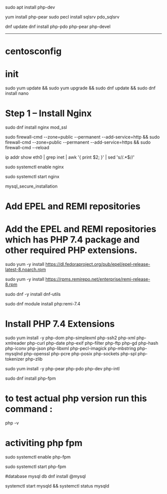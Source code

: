 sudo apt install php-dev

yum install php-pear
sudo pecl install sqlsrv pdo_sqlsrv

dnf update
dnf install php-pdo php-pear php-devel


---
# centosconfig



# init 

sudo yum update && sudo yum upgrade && sudo dnf update  && sudo dnf install nano

#  Step 1 – Install Nginx
sudo dnf install nginx mod_ssl




sudo firewall-cmd --zone=public --permanent --add-service=http && sudo  firewall-cmd --zone=public --permanent --add-service=https && sudo firewall-cmd --reload

 ip addr show eth0 | grep inet | awk '{ print $2; }' | sed 's/\/.*$//'


sudo systemctl enable nginx

sudo systemctl start nginx


mysql_secure_installation
# Add EPEL and REMI repositories
# Add the EPEL and REMI repositories which has PHP 7.4 package and other required PHP extensions.


sudo yum -y install https://dl.fedoraproject.org/pub/epel/epel-release-latest-8.noarch.rpm

sudo yum -y install https://rpms.remirepo.net/enterprise/remi-release-8.rpm


sudo dnf -y install dnf-utils


sudo dnf module install php:remi-7.4




# Install PHP 7.4 Extensions


sudo yum install -y php-dom php-simplexml php-ssh2 php-xml php-xmlreader php-curl php-date php-exif php-filter php-ftp php-gd php-hash php-iconv php-json php-libxml php-pecl-imagick php-mbstring php-mysqlnd php-openssl php-pcre php-posix php-sockets php-spl php-tokenizer php-zlib 

sudo yum install -y php-pear php-pdo php-dev php-intl


sudo dnf install  php-fpm   



# to test actual php version run this command : 

php -v

# activiting php fpm 

sudo systemctl enable php-fpm

sudo systemctl start php-fpm




#database mysql db 
dnf install @mysql

systemctl start mysqld && systemctl status mysqld

